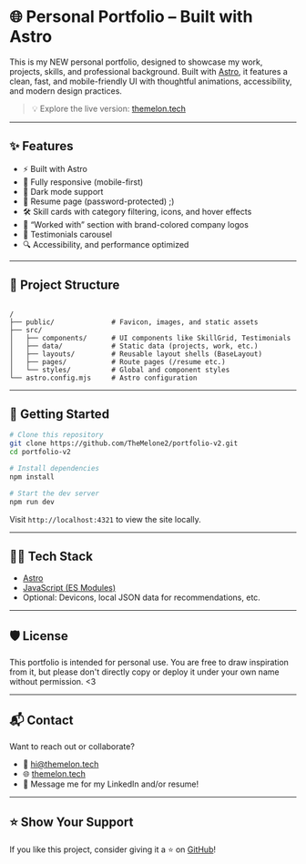 # 🌐 Personal Portfolio – Built with Astro

This is my NEW personal portfolio, designed to showcase my work, projects, skills, and professional background. Built with [Astro](https://astro.build), it features a clean, fast, and mobile-friendly UI with thoughtful animations, accessibility, and modern design practices.

> 💡 Explore the live version: [themelon.tech](https://themelon.tech)

---

## ✨ Features

- ⚡️ Built with Astro
- 📱 Fully responsive (mobile-first)
- 🎨 Dark mode support
- 💼 Resume page (password-protected) ;)
- 🛠️ Skill cards with category filtering, icons, and hover effects
- 🤝 “Worked with” section with brand-colored company logos
- 🧾 Testimonials carousel
- 🔍 Accessibility, and performance optimized

---

## 📁 Project Structure

```

/
├── public/              # Favicon, images, and static assets
├── src/
│   ├── components/      # UI components like SkillGrid, Testimonials
│   ├── data/            # Static data (projects, work, etc.)
│   ├── layouts/         # Reusable layout shells (BaseLayout)
│   ├── pages/           # Route pages (/resume etc.)
│   └── styles/          # Global and component styles
└── astro.config.mjs     # Astro configuration

````

---

## 🧪 Getting Started

```bash
# Clone this repository
git clone https://github.com/TheMelone2/portfolio-v2.git
cd portfolio-v2

# Install dependencies
npm install

# Start the dev server
npm run dev
````

Visit `http://localhost:4321` to view the site locally.

---

## 🧑‍💻 Tech Stack

* [Astro](https://astro.build)
* [JavaScript (ES Modules)](https://developer.mozilla.org/en-US/docs/Web/JavaScript)
* Optional: Devicons, local JSON data for recommendations, etc.

---

## 🛡️ License

This portfolio is intended for personal use. You are free to draw inspiration from it, but please don't directly copy or deploy it under your own name without permission. <3

---

## 📬 Contact

Want to reach out or collaborate?

* 📧 [hi@themelon.tech](mailto:hi@themelon.tech)
* 🌐 [themelon.tech](https://themelon.tech)
* 💼 Message me for my LinkedIn and/or resume!

---

## ⭐️ Show Your Support

If you like this project, consider giving it a ⭐ on [GitHub](https://github.com/TheMelone2/portfolio-v2)!
